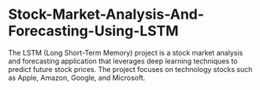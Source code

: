 # Stock-Market-Analysis-And-Forecasting-Using-LSTM
The LSTM (Long Short-Term Memory) project is a stock market analysis and forecasting application that leverages deep learning techniques to predict future stock prices. The project focuses on technology stocks such as Apple, Amazon, Google, and Microsoft.
